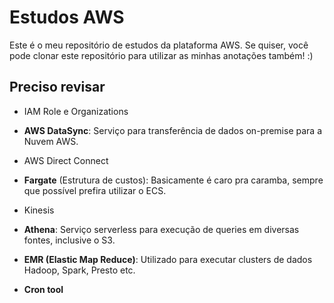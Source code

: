 # Estudos AWS
Este é o meu repositório de estudos da plataforma AWS. Se quiser, você pode clonar este repositório para utilizar as minhas anotações também! :)

## Preciso revisar

- IAM Role e Organizations

- **AWS DataSync**: Serviço para transferência de dados on-premise para a Nuvem AWS.

- AWS Direct Connect

- **Fargate** (Estrutura de custos): Basicamente é caro pra caramba, sempre que possível prefira utilizar o ECS.

- Kinesis

- **Athena**: Serviço serverless para execução de queries em diversas fontes, inclusive o S3.

- **EMR (Elastic Map Reduce)**: Utilizado para executar clusters de dados Hadoop, Spark, Presto etc.

- **Cron tool**